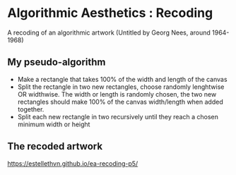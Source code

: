 # Algorithmic Aesthetics : Recoding
A recoding of an algorithmic artwork (Untitled by Georg Nees, around 1964-1968)

## My pseudo-algorithm

* Make a rectangle that takes 100% of the width and length of the canvas
* Split the rectangle in two new rectangles, choose randomly lenghtwise OR widthwise. The width or length is randomly chosen, the two new rectangles should make 100% of the canvas width/length when added together.
* Split each new rectangle in two recursively until they reach a chosen minimum width or height

## The recoded artwork
https://estellethvn.github.io/ea-recoding-p5/
